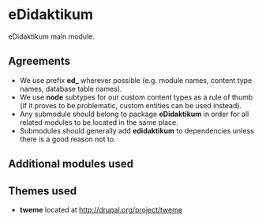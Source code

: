 eDidaktikum
===========

eDidaktikum main module.

Agreements
----------

* We use prefix **ed_** wherever possible (e.g. module names, content type names, database table names).
* We use **node** subtypes for our custom content types as a rule of thumb (if it proves to be problematic, custom entities can be used instead).
* Any submodule should belong to package **eDidaktikum** in order for all related modules to be located in the same place.
* Submodules should generally add **edidaktikum** to dependencies unless there is a good reason not to.

Additional modules used 
-----------------------

Themes used
-----------

* **tweme** located at http://drupal.org/project/tweme


